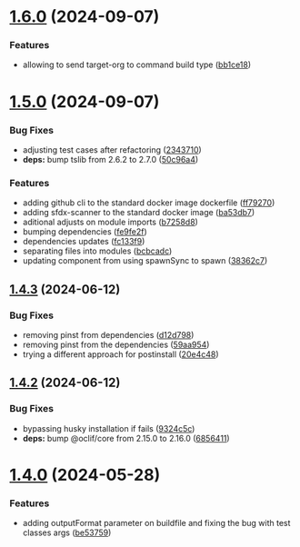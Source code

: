 # [1.6.0](https://github.com/tiagonnascimento/sf-orgdevmode-builds/compare/1.5.0...1.6.0) (2024-09-07)


### Features

* allowing to send target-org to command build type ([bb1ce18](https://github.com/tiagonnascimento/sf-orgdevmode-builds/commit/bb1ce18b096a1a4f8f61f7ce198061aab40adc2e))



# [1.5.0](https://github.com/tiagonnascimento/sf-orgdevmode-builds/compare/1.4.3...1.5.0) (2024-09-07)


### Bug Fixes

* adjusting test cases after refactoring ([2343710](https://github.com/tiagonnascimento/sf-orgdevmode-builds/commit/23437107458caa9a3df1e29d4dd853ecb986bda6))
* **deps:** bump tslib from 2.6.2 to 2.7.0 ([50c96a4](https://github.com/tiagonnascimento/sf-orgdevmode-builds/commit/50c96a4e2679a9410238a77726ff617784cd0234))


### Features

* adding github cli to the standard docker image dockerfile ([ff79270](https://github.com/tiagonnascimento/sf-orgdevmode-builds/commit/ff79270c6239294eceb5b23218d2a150ae3af908))
* adding sfdx-scanner to the standard docker image ([ba53db7](https://github.com/tiagonnascimento/sf-orgdevmode-builds/commit/ba53db796b51c286bb4182f45526797047a4ba41))
* aditional adjusts on module imports ([b7258d8](https://github.com/tiagonnascimento/sf-orgdevmode-builds/commit/b7258d876f8c5ada276fccaa8655e63f758d28a7))
* bumping dependencies ([fe9fe2f](https://github.com/tiagonnascimento/sf-orgdevmode-builds/commit/fe9fe2fb6dee5f6aba73120904e99a7e3ed627c9))
* dependencies updates ([fc133f9](https://github.com/tiagonnascimento/sf-orgdevmode-builds/commit/fc133f97506a3cd4105e7a8adbe258022297e22a))
* separating files into modules ([bcbcadc](https://github.com/tiagonnascimento/sf-orgdevmode-builds/commit/bcbcadc6be8d23677ef3a0dab08e0b56afde44c9))
* updating component from using spawnSync to spawn ([38362c7](https://github.com/tiagonnascimento/sf-orgdevmode-builds/commit/38362c72ea1b1482bc03985a9621873ea4636c6e))



## [1.4.3](https://github.com/tiagonnascimento/sf-orgdevmode-builds/compare/1.4.2...1.4.3) (2024-06-12)


### Bug Fixes

* removing pinst from dependencies ([d12d798](https://github.com/tiagonnascimento/sf-orgdevmode-builds/commit/d12d7987e914a6c20b12c8ddb85b2591ab1546cb))
* removing pinst from the dependencies ([59aa954](https://github.com/tiagonnascimento/sf-orgdevmode-builds/commit/59aa954bb9b2dc87523ce94c9c55b39a2b35045c))
* trying a different approach for postinstall ([20e4c48](https://github.com/tiagonnascimento/sf-orgdevmode-builds/commit/20e4c48764891a44c8e6e285e209cd82dbb61c5a))



## [1.4.2](https://github.com/tiagonnascimento/sf-orgdevmode-builds/compare/1.4.0...1.4.2) (2024-06-12)


### Bug Fixes

* bypassing husky installation if fails ([9324c5c](https://github.com/tiagonnascimento/sf-orgdevmode-builds/commit/9324c5c2049c817a43833e72dd6c5b54e2ca3f0d))
* **deps:** bump @oclif/core from 2.15.0 to 2.16.0 ([6856411](https://github.com/tiagonnascimento/sf-orgdevmode-builds/commit/68564115dc304616466ea88bde907abba6814cea))



# [1.4.0](https://github.com/tiagonnascimento/sf-orgdevmode-builds/compare/1.3.0...1.4.0) (2024-05-28)


### Features

* adding outputFormat parameter on buildfile and fixing the bug with test classes args ([be53759](https://github.com/tiagonnascimento/sf-orgdevmode-builds/commit/be53759e546f088e0ecd64c47b42e71c00e4422c))



